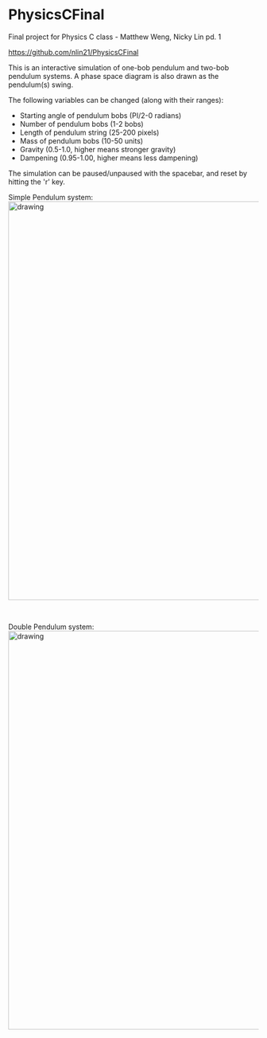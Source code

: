 # PhysicsCFinal
Final project for Physics C class - Matthew Weng, Nicky Lin pd. 1

https://github.com/nlin21/PhysicsCFinal

This is an interactive simulation of one-bob pendulum and two-bob pendulum systems. A phase space diagram is also drawn as the pendulum(s) swing.

The following variables can be changed (along with their ranges):
- Starting angle of pendulum bobs (PI/2-0 radians)
- Number of pendulum bobs (1-2 bobs)
- Length of pendulum string (25-200 pixels)
- Mass of pendulum bobs (10-50 units)
- Gravity (0.5-1.0, higher means stronger gravity)
- Dampening (0.95-1.00, higher means less dampening)

The simulation can be paused/unpaused with the spacebar, and reset by hitting the 'r' key.

Simple Pendulum system:
<br/>
<img src="https://user-images.githubusercontent.com/44385887/173082555-10f08e69-809e-486c-90ca-90dc309f37b5.gif" alt="drawing" width="800"/>

<br/>

Double Pendulum system:
<br/>
<img src="https://user-images.githubusercontent.com/44385887/173082920-d8b5b1d6-072f-46d1-9afa-85ff25b5b202.gif" alt="drawing" width="800"/>
